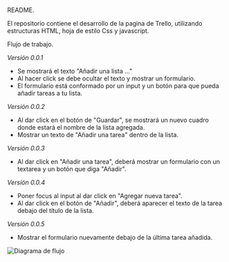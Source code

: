 README.

El repositorio contiene el desarrollo de la pagina de Trello, utilizando estructuras HTML, hoja de estilo Css y javascript.

Flujo de trabajo.

*Versión 0.0.1*
 - Se mostrará el texto "Añadir una lista ..."
 - Al hacer click se debe ocultar el texto y mostrar un formulario.
 - El formulario está conformado por un input y un botón para que pueda añadir tareas a tu lista.

 *Versión 0.0.2*

 - Al dar click en el botón de "Guardar", se mostrará un nuevo cuadro donde estará el nombre de la lista agregada.
 - Mostrar un texto de "Añadir una tarea" dentro de la lista.

*Versión 0.0.3*

 - Al dar click en "Añadir una tarea", deberá mostrar un formulario con un textarea y un botón que diga "Añadir".

*Versión 0.0.4*

 - Poner focus al input al dar click en "Agregar nueva tarea".
 - Al dar click en el botón de "Añadir", deberá aparecer el texto de la   tarea debajo del título de la lista.

*Versión 0.0.5*

 - Mostrar el formulario nuevamente debajo de la última tarea añadida.

![Diagrama de flujo]()
